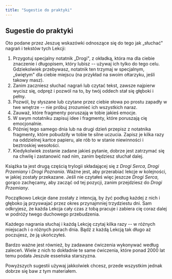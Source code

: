 ```yaml
---
title: "Sugestie do praktyki"
---
```


## Sugestie do praktyki

Oto podane przez Jeszuę wskazówki odnoszące się do tego jak „słuchać" nagrań i tekstów tych Lekcji:

1.  Przygotuj specjalny notatnik „Drogi", z okładką, która ma dla ciebie znaczenie i długopisem, który lubisz -- używaj ich tylko do tego celu. Gdziekolwiek przebywasz, notatnik ten trzymaj w specjalnym, „świętym" dla ciebie miejscu (na przykład na swoim ołtarzyku, jeśli takowy masz).
2.  Zanim zaczniesz słuchać nagrań lub czytać tekst, zawsze najpierw wycisz się, odpręż i pozwól na to, by twój oddech stał się głęboki i pełny.
3.  Pozwól, by słyszane lub czytane przez ciebie słowa po prostu zapadły w twe wnętrze -- nie próbuj zrozumieć ich wszystkich naraz.
4.  Zauważ, które fragmenty poruszają w tobie jakieś emocje.
5.  W swym notatniku zapisuj idee i fragmenty, które poruszają cię emocjonalnie.
6.  Później tego samego dnia lub na drugi dzień przepisz z notatnika fragmenty, które pobudziły w tobie te silne uczucia. Zapisz je kilka razy na oddzielnej kartce papieru, ale rób to w stanie niewinności i beztroskiej wesołości.
7.  Kiedykolwiek zostanie zadane jakieś pytanie, dobrze jest zatrzymać się na chwilę i zastanowić nad nim, zanim będziesz słuchał dalej.

Książka ta jest drugą częścią trylogii składającej się z *Drogi Serca*, *Drogi Przemiany* i *Drogi Poznania*. Ważne jest, aby przerabiać lekcje w kolejności, w jakiej zostały przekazane. Jeśli nie czytałeś więc jeszcze *Drogi Serca*, gorąco zachęcamy, aby zacząć od tej pozycji, zanim przejdziesz do *Drogi Przemiany*.

Początkowo Lekcje dane zostały z intencją, by żyć podług każdej z nich i głęboko ją przyswajać przez okres przynajmniej trzydziestu dni. Sam odkryjesz, że każda Lekcja cały czas z tobą pracuje i zabiera cię coraz dalej w podróży twego duchowego przebudzenia.

Każdego nagrania słuchaj i każdą Lekcję czytaj kilka razy -- w różnych miejscach i o różnych porach dnia. Bądź z każdą Lekcją tak długo aż poczujesz, że ją ukończyłeś.

Bardzo ważne jest również, by zadawane ćwiczenia wykonywać według zaleceń. Wiele z nich to dokładnie te same ćwiczenia, które ponad 2000 lat temu podała Jeszule esseńska starszyzna.

Powyższych sugestii używaj jakkolwiek chcesz, przede wszystkim jednak dobrze się baw z tym materiałem.
